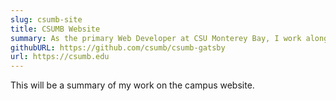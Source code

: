```yaml
---
slug: csumb-site
title: CSUMB Website
summary: As the primary Web Developer at CSU Monterey Bay, I work alongside a pair of UX designers, and together we are responsible for the entire campus website across all departments. We collaborate with department leaders to transform their business needs from mockups into web applications, with a strong focus on usability and accessibility. The campus website is an open source static React site, built with GatsbyJS.
githubURL: https://github.com/csumb/csumb-gatsby
url: https://csumb.edu
---
```


This will be a summary of my work on the campus website.
